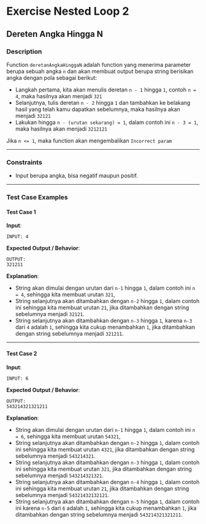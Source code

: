 # Exercise Nested Loop 2

## Dereten Angka Hingga N

### Description

Function `deretanAngkaHinggaN` adalah function yang menerima parameter berupa sebuah angka `n` dan akan membuat output berupa string berisikan angka dengan pola sebagai berikut:

- Langkah pertama, kita akan menulis deretan `n - 1` hingga `1`, contoh `n = 4`, maka hasilnya akan menjadi `321`
- Selanjutnya, tulis deretan `n - 2` hingga `1` dan tambahkan ke belakang hasil yang telah kamu dapatkan sebelumnya, maka hasilnya akan menjadi `32121`
- Lakukan hingga `n - (urutan sekarang) = 1`, dalam contoh ini `n - 3 = 1`, maka hasilnya akan menjadi `3212121`

Jika `n <= 1`, maka function akan mengembalikan `Incorrect param`

---

### Constraints

- Input berupa angka, bisa negatif maupun positif.

---

### Test Case Examples

#### Test Case 1

**Input**:

```text
INPUT: 4
```

**Expected Output / Behavior**:

```text
OUTPUT:
321211
```

**Explanation**:

- String akan dimulai dengan urutan dari `n-1` hingga `1`, dalam contoh ini `n = 4`, sehingga kita membuat urutan `321`,
- String selanjutnya akan ditambahkan dengan `n-2` hingga `1`, dalam contoh ini sehingga kita membuat urutan `21`, jika ditambahkan dengan string sebelumnya menjadi `32121`.
- String selanjutnya akan ditambahkan dengan `n-3` hingga `1`, karena `n-3` dari `4` adalah `1`, sehingga kita cukup menambahkan `1`, jika ditambahkan dengan string sebelumnya menjadi `321211`.

---

#### Test Case 2

**Input**:

```text
INPUT: 6
```

**Expected Output / Behavior**:

```text
OUTPUT:
543214321321211
```

**Explanation**:

- String akan dimulai dengan urutan dari `n-1` hingga `1`, dalam contoh ini `n = 6`, sehingga kita membuat urutan `54321`,
- String selanjutnya akan ditambahkan dengan `n-2` hingga `1`, dalam contoh ini sehingga kita membuat urutan `4321`, jika ditambahkan dengan string sebelumnya menjadi `543214321`.
- String selanjutnya akan ditambahkan dengan `n-3` hingga `1`, dalam contoh ini sehingga kita membuat urutan `321`, jika ditambahkan dengan string sebelumnya menjadi `543214321321`.
- String selanjutnya akan ditambahkan dengan `n-4` hingga `1`, dalam contoh ini sehingga kita membuat urutan `21`, jika ditambahkan dengan string sebelumnya menjadi `54321432132121`.
- String selanjutnya akan ditambahkan dengan `n-5` hingga `1`, dalam contoh ini karena `n-5` dari `6` adalah `1`, sehingga kita cukup menambahkan `1`, jika ditambahkan dengan string sebelumnya menjadi `543214321321211`.
